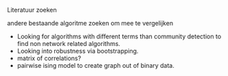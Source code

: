 Literatuur zoeken 

andere bestaande algoritme zoeken om mee te vergelijken

- Looking for algorithms with different terms than community detection to find non network related algorithms.
- Looking into robustness via bootstrapping.
- matrix of correlations?
- pairwise ising model to create graph out of binary data.

